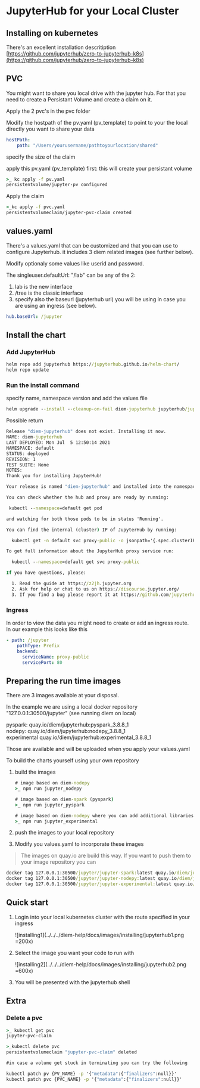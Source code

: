 <!-- markdownlint-disable MD033 -->
# JupyterHub for your Local Cluster

## Installing on kubernetes

There's an excellent installation descritiption [https://github.com/jupyterhub/zero-to-jupyterhub-k8s](https://github.com/jupyterhub/zero-to-jupyterhub-k8s)

## PVC

You might want to share you local drive with the jupyter hub. For that you need to create a Persistant Volume and create a claim on it.

Apply the 2 pvc's in the pvc folder

Modify the hostpath of the pv.yaml (pv_template) to point to your the local directly you want to share your data

```yml
hostPath:
    path: "/Users/yourusername/pathtoyourlocation/shared"
```

specify the size of the claim

apply this pv.yaml (pv_template) first: this will create your persistant volume

```cmd
>_ kc apply -f pv.yaml
persistentvolume/jupyter-pv configured
```

Apply the claim

```cmd
>_kc apply -f pvc.yaml
persistentvolumeclaim/jupyter-pvc-claim created
```

## values.yaml

There's a values.yaml that can be customized and that you can use to configure Jupyterhub.
it includes 3 diem related images (see further below).

Modify optionaly some values like userid and password.

The singleuser.defaultUrl: "/lab" can be any of the 2:

1. lab is the new interface
2. /tree is the classic interface
3. specify also the baseurl (jupyterhub url) you will be using in case you are using an ingress (see below).

  ```yml
  hub.baseUrl: /jupyter
  ```

## Install the chart

### Add JupyterHub

```cmd
helm repo add jupyterhub https://jupyterhub.github.io/helm-chart/
helm repo update
```

### Run the install command

specify name, namespace version and add the values file

```cmd
helm upgrade --install --cleanup-on-fail diem-jupyterhub jupyterhub/jupyterhub --namespace default --create-namespace --version=1.0.1 --values values.yaml
```

Possible return

```cmd
Release "diem-jupyterhub" does not exist. Installing it now.
NAME: diem-jupyterhub
LAST DEPLOYED: Mon Jul  5 12:50:14 2021
NAMESPACE: default
STATUS: deployed
REVISION: 1
TEST SUITE: None
NOTES:
Thank you for installing JupyterHub!

Your release is named "diem-jupyterhub" and installed into the namespace "default".

You can check whether the hub and proxy are ready by running:

 kubectl --namespace=default get pod

and watching for both those pods to be in status 'Running'.

You can find the internal (cluster) IP of JupyterHub by running:

  kubectl get -n default svc proxy-public -o jsonpath='{.spec.clusterIP}'

To get full information about the JupyterHub proxy service run:

  kubectl --namespace=default get svc proxy-public

If you have questions, please:

  1. Read the guide at https://z2jh.jupyter.org
  2. Ask for help or chat to us on https://discourse.jupyter.org/
  3. If you find a bug please report it at https://github.com/jupyterhub/zero-to-jupyterhub-k8s/issues
```

### Ingress

In order to view the data you might need to create or add an ingress route. In our example this looks like this

```yml
- path: /jupyter
    pathType: Prefix
    backend:
      serviceName: proxy-public
      servicePort: 80
```

## Preparing the run time images

There are 3 images available at your disposal.

In the example we are using a local docker repository "127.0.0.1:30500/jupyter" (see running diem on local)

pyspark: quay.io/diem/jupyterhub:pyspark_3.8.8_1<br/>
nodepy: quay.io/diem/jupyterhub:nodepy_3.8.8_1<br/>
experimental quay.io/diem/jupyterhub:experimental_3.8.8_1<br/>

Those are available and will be uploaded when you apply your values.yaml

To build the charts yourself using your own repository

1. build the images

    ```cmd
    # image based on diem-nodepy
    >_ npm run jupyter_nodepy

    # image based on diem-spark (pyspark)
    >_ npm run jupyter_pyspark

    # image based on diem-nodepy where you can add additional libraries
    >_ npm run jupyter_experimental
    ```

2. push the images to your local repository
3. Modify you values.yaml to incorporate these images

> The images on quay.io are build this way. If you want to push them to your image repository you can

```cmd
docker tag 127.0.0.1:30500/jupyter/jupyter-spark:latest quay.io/diem/jupyterhub:pyspark_3.8.8_1
docker tag 127.0.0.1:30500/jupyter/jupyter-nodepy:latest quay.io/diem/jupyterhub:nodepy_3.8.8_1
docker tag 127.0.0.1:30500/jupyter/jupyter-experimental:latest quay.io/diem/jupyterhub:experimental_3.8.8_1
```

## Quick start

1. Login into your local kubernetes cluster with the route specified in your ingress

    ![installing1](../../../diem-help/docs/images/installing/jupyterhub1.png =200x)

2. Select the image you want your code to run with

    ![installing2](../../../diem-help/docs/images/installing/jupyterhub2.png =600x)

3. You will be presented with the jupyterhub shell

## Extra

### Delete a pvc

```cmd
>_ kubectl get pvc
jupyter-pvc-claim

>_kubectl delete pvc
persistentvolumeclaim "jupyter-pvc-claim" deleted

#in case a volume get stuck in terminating you can try the following

kubectl patch pv {PV_NAME} -p '{"metadata":{"finalizers":null}}'
kubectl patch pvc {PVC_NAME} -p '{"metadata":{"finalizers":null}}'
```
